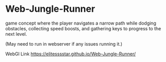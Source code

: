 # Web-Jungle-Runner
 game concept where the player navigates a narrow path while dodging obstacles, collecting speed boosts, and gathering keys to progress to the next level.

 (May need to run in webserver if any issues running it.)

WebGl Link https://elitesssstar.github.io/Web-Jungle-Runner/
